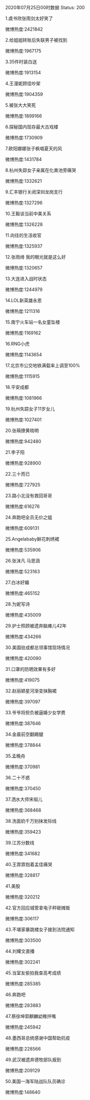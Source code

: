 2020年07月25日00时数据
Status: 200

1.虞书欣张雨剑太好笑了

微博热度:2421842

2.给姐姐转账后失联男子被找到

微博热度:1967175

3.35件时装白送

微博热度:1913154

4.王漫妮顾佳吵架

微博热度:1904359

5.被张大大笑死

微博热度:1899166

6.探秘国内现存最大古戏楼

微博热度:1730909

7.欧阳娜娜张子枫唱夏天的风

微博热度:1431784

8.杭州失踪女子亲属在化粪池旁痛哭

微博热度:1332621

9.汇丰银行关闭深圳龙岗支行

微博热度:1327296

10.王毅谈当前中美关系

微博热度:1326228

11.向往的生活收官

微博热度:1325937

12.张雨绮 我的眼光就是这么好

微博热度:1320657

13.大连进入战时状态

微博热度:1244979

14.LOL新英雄永恩

微博热度:1211316

15.南宁火车站一名女童坠楼

微博热度:1169162

16.RNG小虎

微博热度:1143654

17.北京市公交地铁满载率上调至100%

微博热度:1115915

18.平安成都

微博热度:1081966

19.杭州失踪女子11岁女儿

微博热度:1027401

20.张萌撩黄晓明

微博热度:942480

21.李子阳

微博热度:928900

22.三十而已

微博热度:727925

23.路小北没有救回哥哥

微博热度:616276

24.奔跑吧全员无价之姐

微博热度:609131

25.Angelababy鲜花刺绣裙

微博热度:535906

26.张沫凡 马思涵

微博热度:523163

27.白冰好媚

微博热度:465152

28.为妮写诗

微博热度:435009

29.护士照顾被遗弃脑瘫儿42年

微博热度:434266

30.美国驻成都总领事馆现场情况

微博热度:420090

31.口罩的防晒效果有多好

微博热度:419075

32.赵丽颖星河渐变抹胸裙

微博热度:397097

33.爷爷将担负被逼婚少女学费

微博热度:387646

34.金晨前空翻踢腿

微博热度:378844

35.孟晚舟

微博热度:370981

36.二十不惑

微博热度:370450

37.洒水大师宋祖儿

微博热度:368468

38.洗面奶千万别抹发际线

微博热度:359423

39.江苏分数线

微博热度:341682

40.王霏霏抱着孟佳痛哭

微博热度:328817

41.美股

微博热度:320212

42.官方回应城管拿电子秤砸摊贩

微博热度:306117

43.不堪家暴跳楼女子接到法院通知

微博热度:303500

44.刘耀文直播

微博热度:302241

45.当室友偷拍我查高考成绩

微博热度:285385

46.奔跑吧

微博热度:283883

47.蔡徐坤郭麒麟幼稚拌嘴

微博热度:245942

48.墨西哥总统感谢中国帮助抗疫

微博热度:228566

49.武汉被遗弃德牧部队报到

微博热度:209129

50.美国一海军陆战队队员确诊

微博热度:148640

